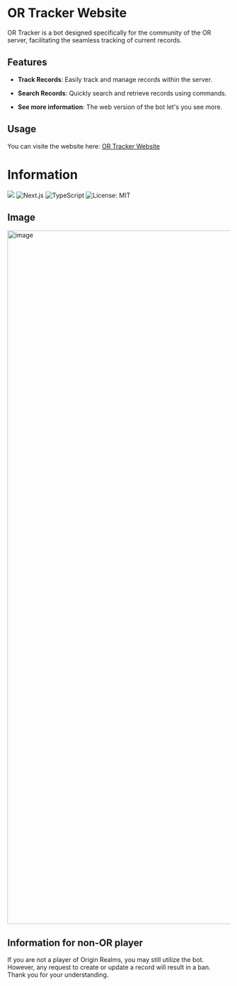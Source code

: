 # OR Tracker Website

OR Tracker is a bot designed specifically for the community of the OR server, facilitating the seamless tracking of current records.

## Features

- **Track Records**: Easily track and manage records within the server.

- **Search Records**: Quickly search and retrieve records using commands.

- **See more information**: The web version of the bot let's you see more.

## Usage

You can visite the website here: [OR Tracker Website](https://ortracker.app)

# Information

![](https://tokei.rs/b1/github/abstra208/or-tracker-website)
![Next.js](https://img.shields.io/badge/Made%20with-Next.js-000000.svg)
![TypeScript](https://img.shields.io/badge/Made%20with-TypeScript-3078C6.svg)
![License: MIT](https://img.shields.io/badge/License-AGPL-3.0-yellow.svg)


## Image

<img width="1569" alt="image" src="https://github.com/user-attachments/assets/944e4e77-d944-4f5e-87f5-334210355ae4">

## Information for non-OR player

If you are not a player of Origin Realms, you may still utilize the bot. However, any request to create or update a record will result in a ban. Thank you for your understanding.
